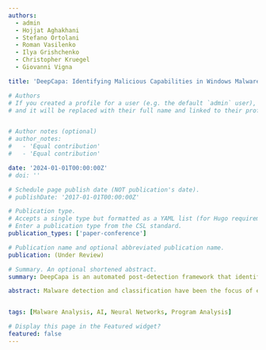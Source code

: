```yaml
---
authors:
  - admin
  - Hojjat Aghakhani
  - Stefano Ortolani
  - Roman Vasilenko
  - Ilya Grishchenko
  - Christopher Kruegel
  - Giovanni Vigna

title: 'DeepCapa: Identifying Malicious Capabilities in Windows Malware'

# Authors
# If you created a profile for a user (e.g. the default `admin` user), write the username (folder name) here
# and it will be replaced with their full name and linked to their profile.


# Author notes (optional)
# author_notes:
#   - 'Equal contribution'
#   - 'Equal contribution'

date: '2024-01-01T00:00:00Z'
# doi: ''

# Schedule page publish date (NOT publication's date).
# publishDate: '2017-01-01T00:00:00Z'

# Publication type.
# Accepts a single type but formatted as a YAML list (for Hugo requirements).
# Enter a publication type from the CSL standard.
publication_types: ['paper-conference']

# Publication name and optional abbreviated publication name.
publication: (Under Review)

# Summary. An optional shortened abstract.
summary: DeepCapa is an automated post-detection framework that identifies and maps potentially malicious capabilities in malware to the code that implements these capabilities. It proposes a novel feature engineering approach that statically extracts API-call sequences from multiple memory snapshots taken during a sample’s dynamic execution. This approach allows for more comprehensive code coverage and effectively counters anti-sandbox techniques. Deepcapa also proposes a neural network architecture to not only accurately detects capabilities but also provide interpretable detections.

abstract: Malware detection and classification have been the focus of extensive research over many years. However, less effort has been devoted to developing post-detection systems that identify specific malicious capabilities (or behaviors) in malware.Such systems play a critical part in identifying and mitigating the damage caused by malware attacks. Unfortunately, current methods for identifying malware capabilities involve substantial manual reverse engineering efforts and context switching between multiple different tools, which slows down an investigation and gives attackers an advantage. <br> In this paper, we propose DeepCapa, an automated post-detection system that uses deep learning to identify potentially malicious capabilities in malware in the form of MITRE ATT\&CK techniques. Our system operates on sequences of API calls, statically extracted from the memory snapshots taken at key points during the execution of malware. Our results demonstrate that DeepCapa can accurately identify malicious capabilities,  achieving a precision of 95.80% and a recall of 93.76% across 29 different  MITRE ATT&CK techniques.


tags: [Malware Analysis, AI, Neural Networks, Program Analysis]

# Display this page in the Featured widget?
featured: false
---
```



<!-- {{% callout note %}}
Click the _Cite_ button above to demo the feature to enable visitors to import publication metadata into their reference management software.
{{% /callout %}}

{{% callout note %}}
Create your slides in Markdown - click the _Slides_ button to check out the example.
{{% /callout %}}

Add the publication's **full text** or **supplementary notes** here. You can use rich formatting such as including [code, math, and images](https://docs.hugoblox.com/content/writing-markdown-latex/). -->
